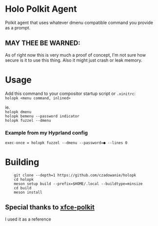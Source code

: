 # Holo Polkit Agent

Polkit agent that uses whatever dmenu compatible command you provide as a prompt.

## MAY THEE BE WARNED: 
As of right now this is very much a proof of concept, I'm not sure
how secure is it to use this thing. Also it might just crash or leak memory.

# Usage

Add this command to your compositor startup script or `.xinitrc`:  
`holopk <menu command, inlined>`

ie.  
`holopk dmenu`  
`holopk bemenu --password indicator`  
`holopk fuzzel --dmenu`  

### Example from my Hyprland config
`exec-once = holopk fuzzel --dmenu --password=● --lines 0`

# Building
```
    git clone --depth=1 https://github.com/czadowanie/holopk
    cd holopk
    meson setup build --prefix=$HOME/.local --buildtype=minsize
    cd build
    meson install
```

## Special thanks to [xfce-polkit](https://github.com/ncopa/xfce-polkit)
I used it as a reference

